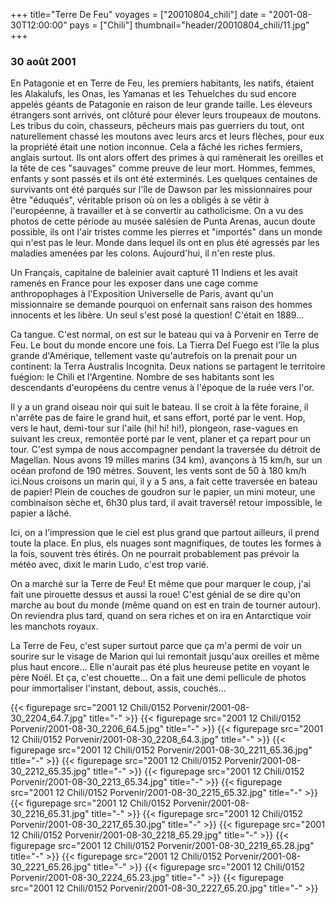 +++
title="Terre De Feu"
voyages = ["20010804_chili"]
date = "2001-08-30T12:00:00"
pays = ["Chili"]
thumbnail="header/20010804_chili/11.jpg"
+++
### 30 août 2001

En Patagonie et en Terre de Feu, les premiers habitants, les natifs, étaient 
les Alakalufs, les Onas, les Yamanas et les Tehuelches du sud encore appelés 
géants de Patagonie en raison de leur grande taille. Les éleveurs étrangers 
sont arrivés, ont clôturé pour élever leurs troupeaux de moutons. Les tribus 
du coin, chasseurs, pêcheurs mais pas guerriers du tout, ont naturellement chassé 
les moutons avec leurs arcs et leurs flèches, pour eux la propriété était une 
notion inconnue. Cela a fâché les riches fermiers, anglais surtout. Ils ont 
alors offert des primes à qui ramènerait les oreilles et la tête de ces "sauvages" 
comme preuve de leur mort. Hommes, femmes, enfants y sont passés et ils ont 
été exterminés. Les quelques centaines de survivants ont été parqués sur l'île 
de Dawson par les missionnaires pour être "éduqués", véritable prison où on 
les a obligés à se vêtir à l'européenne, à travailler et à se convertir au catholicisme. 
On a vu des photos de cette période au musée salésien de Punta Arenas, aucun 
doute possible, ils ont l'air tristes comme les pierres et "importés" dans un 
monde qui n'est pas le leur. Monde dans lequel ils ont en plus été agressés 
par les maladies amenées par les colons. Aujourd'hui, il n'en reste plus.

Un Français, capitaine de baleinier avait capturé 11 Indiens et les avait ramenés 
en France pour les exposer dans une cage comme anthropophages à l'Exposition 
Universelle de Paris, avant qu'un missionnaire se demande pourquoi on enfernait 
sans raison des hommes innocents et les libère. Un seul s'est posé la question! 
C'était en 1889...

Ca tangue. C'est normal, on est sur le bateau qui va à Porvenir en Terre de 
Feu. Le bout du monde encore une fois. La Tierra Del Fuego est l'île la plus 
grande d'Amérique, tellement vaste qu'autrefois on la prenait pour un continent: 
la Terra Australis Incognita. Deux nations se partagent le territoire fuégion: 
le Chili et l'Argentine. Nombre de ses habitants sont les descendants d'européens 
du centre venus à l'époque de la ruée vers l'or.

Il y a un grand oiseau noir qui suit le bateau. Il se croit à la fête foraine, 
il n'arrête pas de faire le grand huit, et sans effort, porté par le vent. Hop, 
vers le haut, demi-tour sur l'aile (hi! hi! hi!), plongeon, rase-vagues en suivant 
les creux, remontée porté par le vent, planer et ça repart pour un tour. C'est 
sympa de nous accompagner pendant la traversée du détroit de Magellan. Nous 
avons 19 milles marins (34 km), avançons à 15 km/h, sur un océan profond de 
190 mètres. Souvent, les vents sont de 50 à 180 km/h ici.Nous croisons un marin 
qui, il y a 5 ans, a fait cette traversée en bateau de papier! Plein de couches 
de goudron sur le papier, un mini moteur, une combinaison sèche et, 6h30 plus 
tard, il avait traversé! retour impossible, le papier a lâché. 

Ici, on a l'impression que le ciel est plus grand que partout ailleurs, il 
prend toute la place. En plus, els nuages sont magnifiques, de toutes les formes 
à la fois, souvent très étirés. On ne pourrait probablement pas prévoir la météo 
avec, dixit le marin Ludo, c'est trop varié. 

On a marché sur la Terre de Feu! Et même que pour marquer le coup, j'ai fait 
une pirouette dessus et aussi la roue! C'est génial de se dire qu'on marche 
au bout du monde (même quand on est en train de tourner autour). On reviendra 
plus tard, quand on sera riches et on ira en Antarctique voir les manchots royaux.

La Terre de Feu, c'est super surtout parce que ça m'a permi de voir un sourire 
sur le visage de Marion qui lui remontait jusqu'aux oreilles et même plus haut 
encore... Elle n'aurait pas été plus heureuse petite en voyant le père Noël. 
Et ça, c'est chouette... On a fait une demi pellicule de photos pour immortaliser 
l'instant, debout, assis, couchés...


{{< figurepage src="2001 12 Chili/0152 Porvenir/2001-08-30_2204_64.7.jpg" title="-"  >}}
{{< figurepage src="2001 12 Chili/0152 Porvenir/2001-08-30_2206_64.5.jpg" title="-"  >}}
{{< figurepage src="2001 12 Chili/0152 Porvenir/2001-08-30_2208_64.3.jpg" title="-"  >}}
{{< figurepage src="2001 12 Chili/0152 Porvenir/2001-08-30_2211_65.36.jpg" title="-"  >}}
{{< figurepage src="2001 12 Chili/0152 Porvenir/2001-08-30_2212_65.35.jpg" title="-"  >}}
{{< figurepage src="2001 12 Chili/0152 Porvenir/2001-08-30_2213_65.34.jpg" title="-"  >}}
{{< figurepage src="2001 12 Chili/0152 Porvenir/2001-08-30_2215_65.32.jpg" title="-"  >}}
{{< figurepage src="2001 12 Chili/0152 Porvenir/2001-08-30_2216_65.31.jpg" title="-"  >}}
{{< figurepage src="2001 12 Chili/0152 Porvenir/2001-08-30_2217_65.30.jpg" title="-"  >}}
{{< figurepage src="2001 12 Chili/0152 Porvenir/2001-08-30_2218_65.29.jpg" title="-"  >}}
{{< figurepage src="2001 12 Chili/0152 Porvenir/2001-08-30_2219_65.28.jpg" title="-"  >}}
{{< figurepage src="2001 12 Chili/0152 Porvenir/2001-08-30_2221_65.26.jpg" title="-"  >}}
{{< figurepage src="2001 12 Chili/0152 Porvenir/2001-08-30_2224_65.23.jpg" title="-"  >}}
{{< figurepage src="2001 12 Chili/0152 Porvenir/2001-08-30_2227_65.20.jpg" title="-"  >}}


